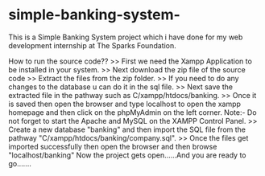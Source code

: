 # simple-banking-system-
This is a Simple Banking System project which i have done for my web development internship at The Sparks Foundation.

How to run the source code??
    >> First we need the Xampp Application to be installed in your system.
    >> Next download the zip file of the source code 
    >> Extract the files from the zip folder.
    >> If you need to do any changes to the  database u can do it in the sql file.
    >> Next save the extracted file in the pathway such as C/xampp/htdocs/banking.
    >> Once it is saved then open the browser and type localhost to open the xampp homepage and then click on the phpMyAdmin on the left corner.
       Note:- Do not forget to start the Apache and MySQL on the XAMPP Control Panel.
    >> Create a new database  "banking" and then import the SQL file from the pathway "C/xampp/htdocs/banking/company.sql".
    >> Once the files get imported successfully then open the browser and then browse "localhost/banking" 
    Now the project gets open......And you are ready to go.......
